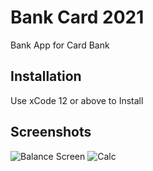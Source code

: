 # Bank Card 2021

Bank App for Card Bank 

## Installation 

Use xCode 12 or above to Install 

## Screenshots 

![Balance Screen](https://github.com/KirProto/BankCard/tree/main/BankCard/Screenshots/Screenshot01.png)
![Calc](https://github.com/KirProto/BankCard/tree/main/BankCard/Screenshots/Screenshot02.png)

